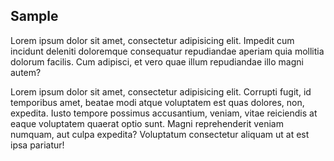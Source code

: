 ## Sample

Lorem ipsum dolor sit amet, consectetur adipisicing elit. Impedit cum incidunt deleniti doloremque consequatur repudiandae aperiam quia mollitia dolorum facilis. Cum adipisci, et vero quae illum repudiandae illo magni autem?

Lorem ipsum dolor sit amet, consectetur adipisicing elit. Corrupti fugit, id temporibus amet, beatae modi atque voluptatem est quas dolores, non, expedita. Iusto tempore possimus accusantium, veniam, vitae reiciendis at eaque voluptatem quaerat optio sunt. Magni reprehenderit veniam numquam, aut culpa expedita? Voluptatum consectetur aliquam ut at est ipsa pariatur!